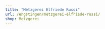 ```yaml
---
title: "Metzgerei Elfriede Russi"
url: /engstingen/metzgerei-elfriede-russi/
shop: Metzgerei
---
```

